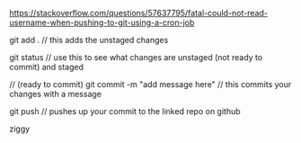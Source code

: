 https://stackoverflow.com/questions/57637795/fatal-could-not-read-username-when-pushing-to-git-using-a-cron-job


git add .
// this adds the unstaged changes

git status
// use this to see what changes are unstaged (not ready to commit) and staged

// (ready to commit)
git commit -m "add message here"
// this commits your changes with a message

git push
// pushes up your commit to the linked repo on github

ziggy